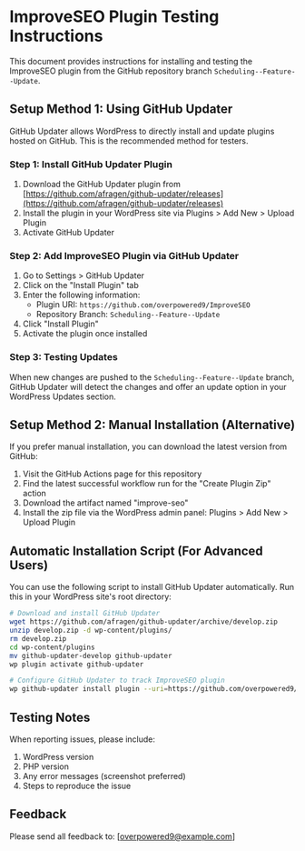 # ImproveSEO Plugin Testing Instructions

This document provides instructions for installing and testing the ImproveSEO plugin from the GitHub repository branch `Scheduling--Feature--Update`.

## Setup Method 1: Using GitHub Updater

GitHub Updater allows WordPress to directly install and update plugins hosted on GitHub. This is the recommended method for testers.

### Step 1: Install GitHub Updater Plugin

1. Download the GitHub Updater plugin from [https://github.com/afragen/github-updater/releases](https://github.com/afragen/github-updater/releases)
2. Install the plugin in your WordPress site via Plugins > Add New > Upload Plugin
3. Activate GitHub Updater

### Step 2: Add ImproveSEO Plugin via GitHub Updater

1. Go to Settings > GitHub Updater
2. Click on the "Install Plugin" tab
3. Enter the following information:
   - Plugin URI: `https://github.com/overpowered9/ImproveSEO`
   - Repository Branch: `Scheduling--Feature--Update`
4. Click "Install Plugin"
5. Activate the plugin once installed

### Step 3: Testing Updates

When new changes are pushed to the `Scheduling--Feature--Update` branch, GitHub Updater will detect the changes and offer an update option in your WordPress Updates section.

## Setup Method 2: Manual Installation (Alternative)

If you prefer manual installation, you can download the latest version from GitHub:

1. Visit the GitHub Actions page for this repository
2. Find the latest successful workflow run for the "Create Plugin Zip" action
3. Download the artifact named "improve-seo"
4. Install the zip file via the WordPress admin panel: Plugins > Add New > Upload Plugin

## Automatic Installation Script (For Advanced Users)

You can use the following script to install GitHub Updater automatically. Run this in your WordPress site's root directory:

```bash
# Download and install GitHub Updater
wget https://github.com/afragen/github-updater/archive/develop.zip
unzip develop.zip -d wp-content/plugins/
rm develop.zip
cd wp-content/plugins
mv github-updater-develop github-updater
wp plugin activate github-updater

# Configure GitHub Updater to track ImproveSEO plugin
wp github-updater install plugin --uri=https://github.com/overpowered9/ImproveSEO --branch=Scheduling--Feature--Update
```

## Testing Notes

When reporting issues, please include:

1. WordPress version
2. PHP version
3. Any error messages (screenshot preferred)
4. Steps to reproduce the issue

## Feedback

Please send all feedback to: [overpowered9@example.com]
